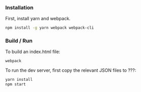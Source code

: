 ### Installation

First, install yarn and webpack.

```bash
npm install -g yarn webpack webpack-cli
```

### Build / Run

To build an index.html file:

```
webpack
```

To run the dev server, first copy the relevant JSON files to ???:

```bash
yarn install
npm start
```
